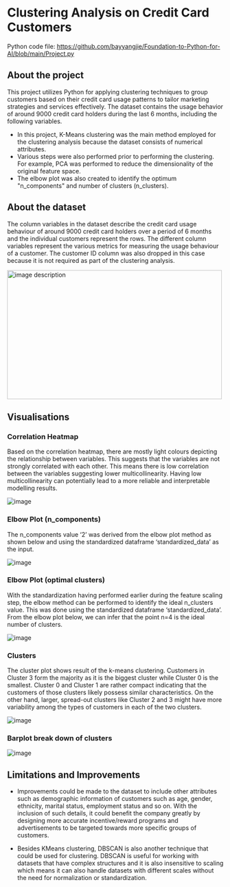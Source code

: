 # Clustering Analysis on Credit Card Customers

 Python code file: https://github.com/bayyangjie/Foundation-to-Python-for-AI/blob/main/Project.py

## About the project
This project utilizes Python for applying clustering techniques to group customers based on their credit card usage patterns to tailor marketing strategies and services effectively. The dataset contains the usage behavior of around 9000 credit card holders during the last 6 months, including the following variables.

* In this project, K-Means clustering was the main method employed for the clustering analysis because the dataset consists of numerical attributes.
* Various steps were also performed prior to performing the clustering. For example, PCA was performed to reduce the dimensionality of the original feature space.
* The elbow plot was also created to identify the optimum "n_components" and number of clusters (n_clusters).

## About the dataset
The column variables in the dataset describe the credit card usage behaviour of around 9000 credit card holders over a period of 6 months and the individual customers represent the rows. The different column variables represent the various metrics for measuring the usage behaviour of a customer. The customer ID column was also dropped in this case because it is not required as part of the clustering analysis. 

<img src="https://github.com/user-attachments/assets/d3c6f800-fb94-49eb-a8d7-37c1f1d644ff" alt="image description" width="500" height="300">

## Visualisations

### Correlation Heatmap
Based on the correlation heatmap, there are mostly light colours depicting the relationship between variables. This suggests that the variables are not strongly correlated with each other. This means there is low correlation between the variables suggesting lower multicollinearity. Having low multicollinearity can potentially lead to a more reliable and interpretable modelling results.

![image](https://github.com/user-attachments/assets/b2c5c71c-7bfe-4372-90a1-8b588bf0fca1)

### Elbow Plot (n_components)
The n_components value ‘2’ was derived from the elbow plot method as shown below and using the standardized dataframe ‘standardized_data’ as the input.

![image](https://github.com/user-attachments/assets/2902aff7-50c8-48e8-9c61-16579b8c6b7d)

### Elbow Plot (optimal clusters)
With the standardization having performed earlier during the feature scaling step, the elbow method can be performed to identify the ideal n_clusters value. This was done using the standardized dataframe ‘standardized_data’. From the elbow plot below, we can infer that the point n=4 is the ideal number of clusters.

![image](https://github.com/user-attachments/assets/401b38d6-e006-4def-bdd2-750a352985e3)

### Clusters
The cluster plot shows result of the k-means clustering. Customers in Cluster 3 form the majority as it is the biggest cluster while Cluster 0 is the smallest. Cluster 0 and Cluster 1 are rather compact indicating that the customers of those clusters likely possess similar characteristics. On the other hand, larger, spread-out clusters like Cluster 2 and 3 might have more variability among the types of customers in each of the two clusters.  

![image](https://github.com/user-attachments/assets/542bfff8-04ef-462e-8395-57c9f53805c0)

### Barplot break down of clusters 
![image](https://github.com/user-attachments/assets/36b48e4c-5f38-4422-9db6-439476f1d062)

## Limitations and Improvements
* Improvements could be made to the dataset to include other attributes such as demographic information of customers such as age, gender, ethnicity, marital status, employment status and so on. With the inclusion of such details, it could benefit the company greatly by designing more accurate incentive/reward programs and advertisements to be targeted towards more specific groups of customers. 

* Besides KMeans clustering, DBSCAN is also another technique that could be used for clustering. DBSCAN is useful for working with datasets that have complex structures and it is also insensitive to scaling which means it can also handle datasets with different scales without the need for normalization or standardization.
